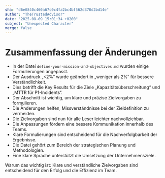 ```yaml
---
sha: "d6e0840c460a67c0c4fa2bc4bf562d370d2bd14e"
author: "TheTrustedAdvisor"
date: "2025-08-09 15:01:34 +0200"
subject: "Unexpected Character"
merge: false
---
```


# Zusammenfassung der Änderungen

- In der Datei `define-your-mission-and-objectives.md` wurden einige Formulierungen angepasst.
- Der Ausdruck „&lt;2%“ wurde geändert in „weniger als 2%“ für bessere Verständlichkeit.
- Dies betrifft die Key Results für die Ziele „Kapazitätsüberschreitung“ und „MTTR für P1-Incidents“.
- Der Abschnitt ist wichtig, um klare und präzise Zielvorgaben zu formulieren.
- Die Änderungen helfen, Missverständnisse bei der Zieldefinition zu vermeiden.
- Die Zielvorgaben sind nun für alle Leser leichter nachvollziehbar.
- Die Anpassungen fördern eine bessere Kommunikation innerhalb des Teams.
- Klare Formulierungen sind entscheidend für die Nachverfolgbarkeit der Ergebnisse.
- Die Datei gehört zum Bereich der strategischen Planung und Methodologien.
- Eine klare Sprache unterstützt die Umsetzung der Unternehmensziele.

Warum das wichtig ist: Klare und verständliche Zielvorgaben sind entscheidend für den Erfolg und die Effizienz im Team.


